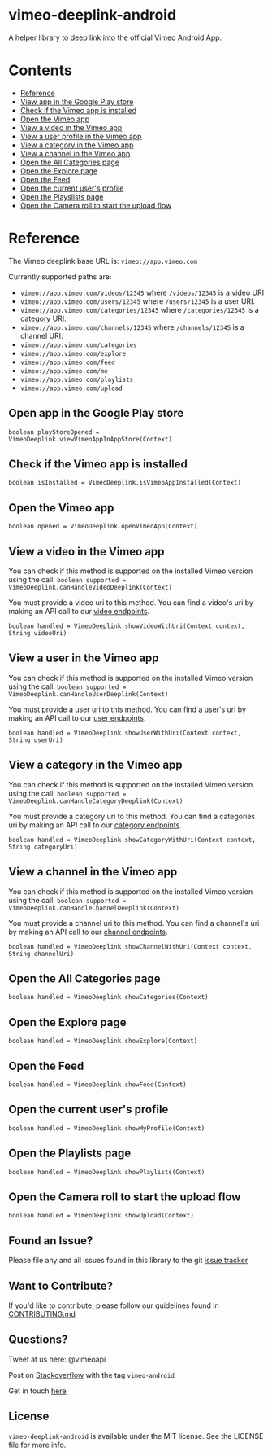 # vimeo-deeplink-android
A helper library to deep link into the official Vimeo Android App.


# Contents
 - [Reference](#reference)
  - [View app in the Google Play store](#open-app-in-the-google-play-store)
  - [Check if the Vimeo app is installed](#check-if-the-vimeo-app-is-installed)
  - [Open the Vimeo app](#open-the-vimeo-app)
  - [View a video in the Vimeo app](#view-a-video-in-the-vimeo-app)
  - [View a user profile in the Vimeo app](#view-a-user-in-the-vimeo-app)
  - [View a category in the Vimeo app](#view-a-category-in-the-vimeo-app)
  - [View a channel in the Vimeo app](#view-a-channel-in-the-vimeo-app)
  - [Open the All Categories page](#open-the-all-categories-page)
  - [Open the Explore page](#open-the-explore-page)
  - [Open the Feed](#open-the-feed)
  - [Open the current user's profile](#open-the-current-users-profile)
  - [Open the Playslists page](#open-the-playlists-page)
  - [Open the Camera roll to start the upload flow](#open-the-camera-roll-to-start-the-upload-flow)

# Reference

The Vimeo deeplink base URL is: `vimeo://app.vimeo.com`

Currently supported paths are:
* `vimeo://app.vimeo.com/videos/12345` where `/videos/12345` is a video URI
* `vimeo://app.vimeo.com/users/12345` where `/users/12345` is a user URI.
* `vimeo://app.vimeo.com/categories/12345` where `/categories/12345` is a category URI.
* `vimeo://app.vimeo.com/channels/12345` where `/channels/12345` is a channel URI.
* `vimeo://app.vimeo.com/categories`
* `vimeo://app.vimeo.com/explore`
* `vimeo://app.vimeo.com/feed`
* `vimeo://app.vimeo.com/me`
* `vimeo://app.vimeo.com/playlists`
* `vimeo://app.vimeo.com/upload`

## Open app in the Google Play store
`boolean playStoreOpened = VimeoDeeplink.viewVimeoAppInAppStore(Context)`

## Check if the Vimeo app is installed
`boolean isInstalled = VimeoDeeplink.isVimeoAppInstalled(Context)`

## Open the Vimeo app
`boolean opened = VimeoDeeplink.openVimeoApp(Context)`

## View a video in the Vimeo app

You can check if this method is supported on the installed Vimeo version using the call:
`boolean supported = VimeoDeeplink.canHandleVideoDeeplink(Context)`

You must provide a video uri to this method. You can find a video's uri by making an API call to our [video endpoints](https://developer.vimeo.com/api/endpoints/videos#/{video_id}).

`boolean handled = VimeoDeeplink.showVideoWithUri(Context context, String videoUri)`

## View a user in the Vimeo app

You can check if this method is supported on the installed Vimeo version using the call:
`boolean supported = VimeoDeeplink.canHandleUserDeeplink(Context)`

You must provide a user uri to this method. You can find a user's uri by making an API call to our [user endpoints](https://developer.vimeo.com/api/endpoints/users#/{user_id}).

`boolean handled = VimeoDeeplink.showUserWithUri(Context context, String userUri)`

## View a category in the Vimeo app

You can check if this method is supported on the installed Vimeo version using the call:
`boolean supported = VimeoDeeplink.canHandleCategoryDeeplink(Context)`

You must provide a category uri to this method. You can find a categories uri by making an API call to our [category endpoints](https://developer.vimeo.com/api/endpoints/categories#/{category_id}).

`boolean handled = VimeoDeeplink.showCategoryWithUri(Context context, String categoryUri)`

## View a channel in the Vimeo app

You can check if this method is supported on the installed Vimeo version using the call:
`boolean supported = VimeoDeeplink.canHandleChannelDeeplink(Context)`

You must provide a channel uri to this method. You can find a channel's uri by making an API call to our [channel endpoints](https://developer.vimeo.com/api/endpoints/channels#/{channel_id}).

`boolean handled = VimeoDeeplink.showChannelWithUri(Context context, String channelUri)`

## Open the All Categories page
`boolean handled = VimeoDeeplink.showCategories(Context)`

## Open the Explore page
`boolean handled = VimeoDeeplink.showExplore(Context)`

## Open the Feed
`boolean handled = VimeoDeeplink.showFeed(Context)`

## Open the current user's profile
`boolean handled = VimeoDeeplink.showMyProfile(Context)`

## Open the Playlists page
`boolean handled = VimeoDeeplink.showPlaylists(Context)`

## Open the Camera roll to start the upload flow
`boolean handled = VimeoDeeplink.showUpload(Context)`

## Found an Issue?
Please file any and all issues found in this library to the git [issue tracker](https://github.com/vimeo/vimeo-deeplink-android/issues)

## Want to Contribute?
If you'd like to contribute, please follow our guidelines found in [CONTRIBUTING.md](CONTRIBUTING.md)

## Questions?

Tweet at us here: @vimeoapi

Post on [Stackoverflow](http://stackoverflow.com/questions/tagged/vimeo-android) with the tag `vimeo-android`

Get in touch [here](https://Vimeo.com/help/contact)

## License

`vimeo-deeplink-android` is available under the MIT license. See the LICENSE file for more info.
